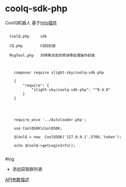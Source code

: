 # coolq-sdk-php

CoolQ机器人 基于[http插件](https://richardchien.github.io/coolq-http-api/#/) 


```
  
  CoolQ.php     sdk
  
  CQ.php        CQ码封装
  
  MsgTool.php   对特殊消息的转译等处理操作封装
  
```
```

    composer require slight-sky/coolq-sdk-php
    
    {
        "require": {
    		"slight-sky/coolq-sdk-php": "^0.4.0"
        }
    }

    
    

```

```
    require_once '../Autoloader.php';
    
    use CoolQSDK\CoolQSDK;
    
    $CoolQ = new  CoolQSDK('127.0.0.1',5700,'token');
    
    echo $CoolQ->getLoginInfo();
    
```

#log

- 添加获取群列表


[API参数描述](https://richardchien.github.io/coolq-http-api/#/API)